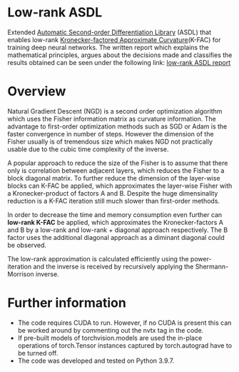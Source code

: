 # Low-rank ASDL

Extended [Automatic Second-order Differentiation Library](https://github.com/kazukiosawa/asdfghjkl/tree/0.1) (ASDL) that enables low-rank [Kronecker-factored Approximate Curvature](https://arxiv.org/abs/1503.05671)(K-FAC) for training deep neural networks. 
The written report which explains the mathematical principles, argues about the decisions made and classifies the results obtained can be seen under the following link: [low-rank ASDL report](https://www.research-collection.ethz.ch/handle/20.500.11850/559711)

# Overview
Natural Gradient Descent (NGD) is a second order optimization algorithm which uses the Fisher information matrix as curvature information.
The advantage to first-order optimization methods such as SGD or Adam is the faster convergence in number of steps.
However the dimension of the Fisher usually is of tremendous size which makes NGD not practically usable due to the cubic time complexity of the inverse.

A popular approach to reduce the size of the Fisher is to assume that there only is correlation between adjacent layers, which reduces the Fisher to a block diagonal matrix. To further reduce the dimension of the layer-wise blocks can K-FAC be applied, which approximates the layer-wise Fisher with a Kronecker-product of factors A and B.
Despite the huge dimensinality reduction is a K-FAC iteration still much slower than first-order methods.

In order to decrease the time and memory consumption even further can **low-rank K-FAC** be applied, which approximates the Kronecker-factors A and B by a low-rank and low-rank + diagonal approach respectively. The B factor uses the additional diagonal approach as a diminant diagonal could be observed.

The low-rank approximation is calculated efficiently using the power-iteration and the inverse is received by recursively applying the Shermann-Morrison inverse.

# Further information
- The code requires CUDA to run. 
	However, if no CUDA is present this can be worked around by commenting out the nvtx tag in the code.
- If pre-built models of torchvision.models are used the in-place operations of torch.Tensor instances captured by torch.autograd have to be turned off.
- The code was developed and tested on Python 3.9.7.
